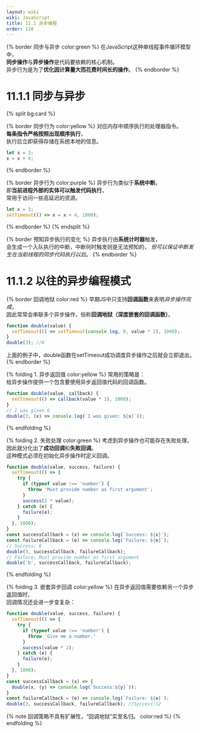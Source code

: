 ```yaml
---
layout: wiki
wiki: JavaScript
title: 11.1 异步编程
order: 110
---
```


{% border 同步与异步 color:green %}
在JavaScript这种单线程事件循环模型中，  
**同步操作**与**异步操作**是代码要依赖的核心机制。  
异步行为是为了**优化因计算量大而花费时间长的操作**。
{% endborder %}

# 11.1.1 同步与异步

{% split bg:card %}
<!-- cell left -->
{% border 同步行为 color:yellow %}
对应内存中顺序执行的处理器指令。  
**每条指令严格按照出现顺序执行**，  
执行后立即获得存储在系统本地的信息。
```javascript
let x = 3;
x = x + 4;
```
{% endborder %}
<!-- cell right -->
{% border 异步行为 color:purple %}
异步行为类似于**系统中断**。  
即**当前进程外部的实体可以触发代码执行**，  
常用于访问一些高延迟的资源。  
```javascript
let x = 3;
setTimeout(() => x = x + 4, 1000);
```
{% endborder %}
{% endsplit %}

{% border 预知异步执行的变化  %}
异步执行由**系统计时器**触发，  
会生成一个入队执行的中断，中断何时触发则是无法预知的，
*但可以保证中断发生在当前线程的同步代码执行以后*。
{% endborder %}

# 11.1.2 以往的异步编程模式

{% border 回调地狱 color:red %}
早期JS中只支持**回调函数**来表明*异步操作完成*，  
因此常常会串联多个异步操作，俗称**回调地狱（深度嵌套的回调函数）**。
```javascript
function double(value) {
  setTimeout(() => setTimeout(console.log, 0, value * 2), 1000);
}
double(3); //6
```
上面的例子中，double函数在setTimeout成功调度异步操作之后就会立即退出。
{% endborder %}

{% folding 1. 异步返回值 color:yellow %}
常用的策略是：  
给异步操作提供一个包含要使用异步返回值代码的回调函数。  
```javascript
function double(value, callback) {
  setTimeout(() => callback(value * 2), 1000);
}
// I was given 6
double(3, (x) => console.log(`I was given: ${x}`));
```
{% endfolding %}

{% folding 2. 失败处理 color:green %}
考虑到异步操作也可能存在失败处理，  
因此就分化出了**成功回调**和**失败回调**。  
这种模式必须在初始化异步操作时定义回调。  
```javascript
function double(value, success, failure) {
  setTimeout(() => {
    try {
      if (typeof value !== 'number') {
        throw 'Must provide number as first argument';
      }
      success(2 * value);
    } catch (e) {
      failure(e);
    }
  }, 1000);
}
const successCallback = (x) => console.log(`Success: ${x}`);
const failureCallback = (e) => console.log(`Failure: ${e}`);
// Success: 6
double(3, successCallback, failureCallback);
// Failure: Must provide number as first argument
double('b', successCallback, failureCallback);
```
{% endfolding %}

{% folding 3. 嵌套异步回调 color:yellow %}
在异步返回值需要依赖另一个异步返回值时，    
回调情况还会进一步变复杂：  
```javascript
function double(value, success, failure) {
  setTimeout(() => {
    try { 
      if (typeof value !== 'number') {
        throw 'Give me a number.'
      }
      success(value * 2);
    } catch (e) {
      failure(e);
    }
  }, 1000);
}
const successCallback = (x) => {
  double(x, (y) => console.log(`Success:${y}`));
}
const failureCallback = (e) => console.log(`Failure: ${e}`);
double(3, successCallback, failureCallback); //Syccess:12
```
{% note 回调策略不具有扩展性，“回调地狱”实至名归。 color:red %}
{% endfolding %}

